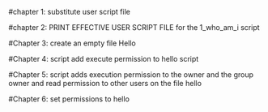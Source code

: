 #chapter 1: substitute user script file 

#chapter 2: PRINT EFFECTIVE USER SCRIPT FILE
for the 1_who_am_i script

#Chapter 3: create an empty file Hello

#Chapter 4: script add execute permission to hello script

#Chapter 5: script adds execution permission to the owner and the group owner and read permission to other users on the file hello

#Chapter 6: set permissions to hello 

